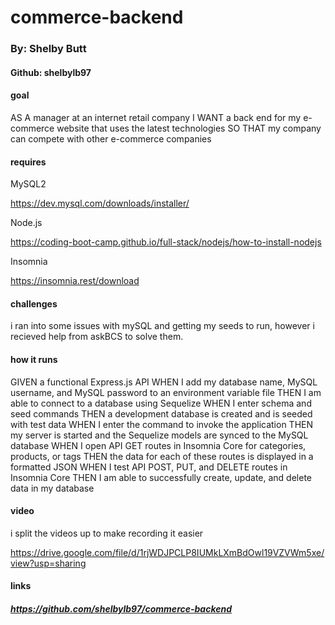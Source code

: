 # commerce-backend
### By: Shelby Butt

#### Github: shelbylb97


#### goal
AS A manager at an internet retail company
I WANT a back end for my e-commerce website that uses the latest technologies
SO THAT my company can compete with other e-commerce companies
#### requires
MySQL2

https://dev.mysql.com/downloads/installer/

Node.js

https://coding-boot-camp.github.io/full-stack/nodejs/how-to-install-nodejs

Insomnia

https://insomnia.rest/download

#### challenges
i ran into some issues with mySQL and getting my seeds to run, however i recieved help from askBCS to solve them. 

#### how it runs
GIVEN a functional Express.js API
WHEN I add my database name, MySQL username, and MySQL password to an environment variable file
THEN I am able to connect to a database using Sequelize
WHEN I enter schema and seed commands
THEN a development database is created and is seeded with test data
WHEN I enter the command to invoke the application
THEN my server is started and the Sequelize models are synced to the MySQL database
WHEN I open API GET routes in Insomnia Core for categories, products, or tags
THEN the data for each of these routes is displayed in a formatted JSON
WHEN I test API POST, PUT, and DELETE routes in Insomnia Core
THEN I am able to successfully create, update, and delete data in my database


#### video 
i split the videos up to make recording it easier

https://drive.google.com/file/d/1rjWDJPCLP8IUMkLXmBdOwl19VZVWm5xe/view?usp=sharing



#### links
##### https://github.com/shelbylb97/commerce-backend
